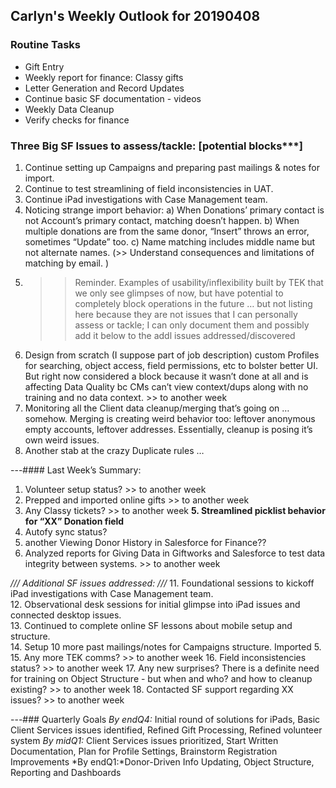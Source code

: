 ## Carlyn's Weekly Outlook for 20190408
### Routine Tasks
* Gift Entry
* Weekly report for finance: Classy gifts
* Letter Generation and Record Updates
* Continue basic SF documentation - videos
* Weekly Data Cleanup
* Verify checks for finance

### Three Big SF Issues to assess/tackle: [potential blocks***]
1. Continue setting up Campaigns and preparing past mailings & notes for import.
2. Continue to test streamlining of field inconsistencies in UAT.
3. Continue iPad investigations with Case Management team.
4. Noticing strange import behavior: a) When Donations’ primary contact is not Account’s primary contact, matching doesn’t happen.  b) When multiple donations are from the same donor, “Insert” throws an error, sometimes “Update” too.  c) Name matching includes middle name but not alternate names.  (>> Understand consequences and limitations of matching by email. )
5. > > Reminder.  Examples of usability/inflexibility built by TEK that we only see glimpses of now, but have potential to completely block operations in the future … but not listing here because they are not issues that I can personally assess or tackle; I can only document them and possibly add it below to the addl issues addressed/discovered
6. Design from scratch (I suppose part of job description) custom Profiles for searching, object access, field permissions, etc to bolster better UI.  But right now considered a block because it wasn’t done at all and is affecting Data Quality bc CMs can’t view context/dups along with no training and no data context. >> to another week
7. Monitoring all the Client data cleanup/merging that’s going on … somehow.  Merging is creating weird behavior too: leftover anonymous empty accounts, leftover addresses.  Essentially, cleanup is posing it’s own weird issues.
8. Another stab at the crazy Duplicate rules …

---#### Last Week’s Summary:
1. Volunteer setup status? >> to another week
2. Prepped and imported online gifts >> to another week
3. Any Classy tickets?  >> to another week
**5. Streamlined picklist behavior for “XX” Donation field**
4. Autofy sync status?
5. another Viewing Donor History in Salesforce for Finance??
6. Analyzed reports for Giving Data in Giftworks and Salesforce to test data integrity between systems.  >> to another week

*/// Additional SF issues addressed: ///*
11. Foundational sessions to kickoff iPad investigations with Case Management team.  
12. Observational desk sessions for initial glimpse into iPad issues and connected desktop issues.  
13. Continued to complete online SF lessons about mobile setup and structure.  
14. Setup 10 more past mailings/notes for Campaigns structure.  Imported 5.  
15. Any more TEK comms?  >> to another week
16. Field inconsistencies status?  >> to another week
17. Any new surprises?  There is a definite need for training on Object Structure - but when and who?  and how to cleanup existing?  >> to another week
18. Contacted SF support regarding XX issues?   >> to another week

---### Quarterly Goals
*By endQ4:* Initial round of solutions for iPads, Basic Client Services issues identified, Refined Gift Processing, Refined volunteer system
*By midQ1:* Client Services issues prioritized, Start Written Documentation, Plan for Profile Settings, Brainstorm Registration Improvements
*By endQ1:*Donor-Driven Info Updating, Object Structure, Reporting and Dashboards